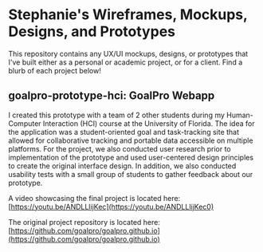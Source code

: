 # Stephanie's Wireframes, Mockups, Designs, and Prototypes
This repository contains any UX/UI mockups, designs, or prototypes that I've built either as a personal or academic project, or for a client. Find a blurb of each project below!

## goalpro-prototype-hci: GoalPro Webapp
I created this prototype with a team of 2 other students during my Human-Computer Interaction (HCI) course at the University of Florida. The idea for the application was a student-oriented goal and task-tracking site that allowed for collaborative tracking and portable data accessible on multiple platforms. For the project, we also conducted user research prior to implementation of the prototype and used user-centered design principles to create the original interface design. In addition, we also conducted usability tests with a small group of students to gather feedback about our prototype. 

A video showcasing the final project is located here: [https://youtu.be/ANDLLlijKec](https://youtu.be/ANDLLlijKec0)

The original project repository is located here: [https://github.com/goalpro/goalpro.github.io](https://github.com/goalpro/goalpro.github.io)


